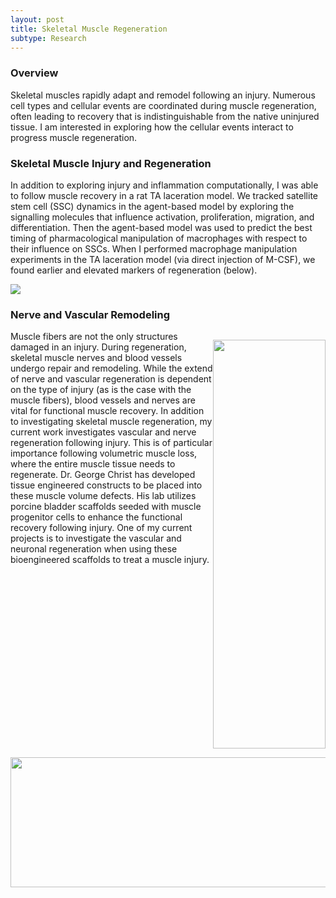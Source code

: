```yaml
---
layout: post
title: Skeletal Muscle Regeneration
subtype: Research
---
```


### Overview

Skeletal muscles rapidly adapt and remodel following an injury. 
Numerous cell types and cellular events are coordinated during muscle regeneration, often leading to recovery that 
is indistinguishable from the native uninjured tissue. 
I am interested in exploring how the cellular events interact to progress muscle regeneration.


### Skeletal Muscle Injury and Regeneration 
In addition to exploring injury and inflammation computationally, I was able to follow muscle recovery in a rat TA laceration model.
We tracked satellite stem cell (SSC) dynamics in the agent-based model by exploring the signalling molecules that influence activation, proliferation, migration, and differentiation.
Then the agent-based model was used to predict the best timing of pharmacological manipulation of macrophages with respect to their influence on SSCs.
When I performed macrophage manipulation experiments in the TA laceration model (via direct injection of M-CSF), we found earlier and elevated markers of regeneration (below).
<p><img src="{{ site.baseurl }}images/TA_SSCandcentralnuclei.png"></p>


### Nerve and Vascular Remodeling

<p style="float: right;"><img class="margined" src="{{ site.baseurl }}images/FDB_capillary_pericyte_mac2.png" width="180px" height="654px" ></p>

Muscle fibers are not the only structures damaged in an injury. 
During regeneration, skeletal muscle nerves and blood vessels undergo repair and remodeling.
While the extend of nerve and vascular regeneration is dependent on the type of injury (as is the case with the muscle fibers), 
blood vessels and nerves are vital for functional muscle recovery.
In addition to investigating skeletal muscle regeneration, my current work investigates vascular and nerve regeneration following injury.
This is of particular importance following volumetric muscle loss, where the entire muscle tissue needs to regenerate.
Dr. George Christ has developed tissue engineered constructs to be placed into these muscle volume defects.
His lab utilizes porcine bladder scaffolds seeded with muscle progenitor cells to enhance the functional recovery following injury.
One of my current projects is to investigate the vascular and neuronal regeneration when using these bioengineered scaffolds to treat a muscle injury.  

<img  class="margined" src="{{ site.baseurl }}images/TA_nervebundle_20_3.png" width="510px" height="208px"/>


<div style="clear:right"> </dev>

